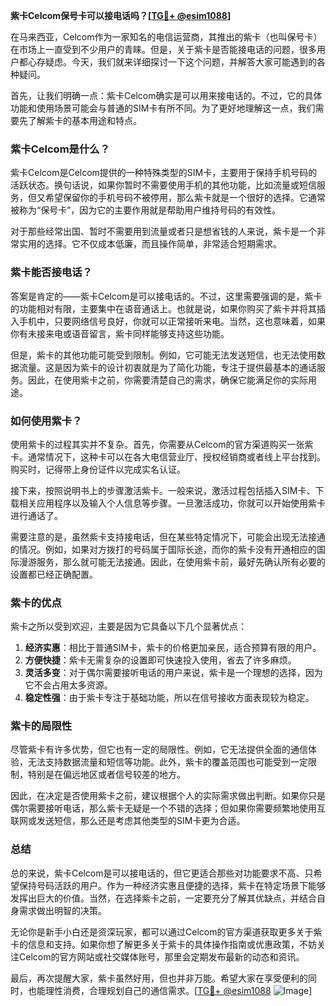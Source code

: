 **紫卡Celcom保号卡可以接电话吗？[[TG💪+ @esim1088](https://t.me/s/esim1088)]**

在马来西亚，Celcom作为一家知名的电信运营商，其推出的紫卡（也叫保号卡）在市场上一直受到不少用户的青睐。但是，关于紫卡是否能接电话的问题，很多用户都心存疑虑。今天，我们就来详细探讨一下这个问题，并解答大家可能遇到的各种疑问。

首先，让我们明确一点：紫卡Celcom确实是可以用来接电话的。不过，它的具体功能和使用场景可能会与普通的SIM卡有所不同。为了更好地理解这一点，我们需要先了解紫卡的基本用途和特点。

### 紫卡Celcom是什么？

紫卡Celcom是Celcom提供的一种特殊类型的SIM卡，主要用于保持手机号码的活跃状态。换句话说，如果你暂时不需要使用手机的其他功能，比如流量或短信服务，但又希望保留你的手机号码不被停用，那么紫卡就是一个很好的选择。它通常被称为“保号卡”，因为它的主要作用就是帮助用户维持号码的有效性。

对于那些经常出国、暂时不需要用到流量或者只是想省钱的人来说，紫卡是一个非常实用的选择。它不仅成本低廉，而且操作简单，非常适合短期需求。

### 紫卡能否接电话？

答案是肯定的——紫卡Celcom是可以接电话的。不过，这里需要强调的是，紫卡的功能相对有限，主要集中在语音通话上。也就是说，如果你购买了紫卡并将其插入手机中，只要网络信号良好，你就可以正常接听来电。当然，这也意味着，如果你有未接来电或语音留言，紫卡同样能够支持这些功能。

但是，紫卡的其他功能可能受到限制。例如，它可能无法发送短信，也无法使用数据流量。这是因为紫卡的设计初衷就是为了简化功能，专注于提供最基本的通话服务。因此，在使用紫卡之前，你需要清楚自己的需求，确保它能满足你的实际用途。

### 如何使用紫卡？

使用紫卡的过程其实并不复杂。首先，你需要从Celcom的官方渠道购买一张紫卡。通常情况下，这种卡可以在各大电信营业厅、授权经销商或者线上平台找到。购买时，记得带上身份证件以完成实名认证。

接下来，按照说明书上的步骤激活紫卡。一般来说，激活过程包括插入SIM卡、下载相关应用程序以及输入个人信息等步骤。一旦激活成功，你就可以开始使用紫卡进行通话了。

需要注意的是，虽然紫卡支持接电话，但在某些特定情况下，可能会出现无法接通的情况。例如，如果对方拨打的号码属于国际长途，而你的紫卡没有开通相应的国际漫游服务，那么就可能无法接通。因此，在使用紫卡前，最好先确认所有必要的设置都已经正确配置。

### 紫卡的优点

紫卡之所以受到欢迎，主要是因为它具备以下几个显著优点：

1. **经济实惠**：相比于普通SIM卡，紫卡的价格更加亲民，适合预算有限的用户。
2. **方便快捷**：紫卡无需复杂的设置即可快速投入使用，省去了许多麻烦。
3. **灵活多变**：对于偶尔需要接听电话的用户来说，紫卡是一个理想的选择，因为它不会占用太多资源。
4. **稳定性强**：由于紫卡专注于基础功能，所以在信号接收方面表现较为稳定。

### 紫卡的局限性

尽管紫卡有许多优势，但它也有一定的局限性。例如，它无法提供全面的通信体验，无法支持数据流量和短信等功能。此外，紫卡的覆盖范围也可能受到一定限制，特别是在偏远地区或者信号较差的地方。

因此，在决定是否使用紫卡之前，建议根据个人的实际需求做出判断。如果你只是偶尔需要接听电话，那么紫卡无疑是一个不错的选择；但如果你需要频繁地使用互联网或发送短信，那么还是考虑其他类型的SIM卡更为合适。

### 总结

总的来说，紫卡Celcom是可以接电话的，但它更适合那些对功能要求不高、只希望保持号码活跃的用户。作为一种经济实惠且便捷的选择，紫卡在特定场景下能够发挥出巨大的价值。当然，在选择紫卡之前，一定要充分了解其优缺点，并结合自身需求做出明智的决策。

无论你是新手小白还是资深玩家，都可以通过Celcom的官方渠道获取更多关于紫卡的信息和支持。如果你想了解更多关于紫卡的具体操作指南或优惠政策，不妨关注Celcom的官方网站或社交媒体账号，那里会定期发布最新的动态和资讯。

最后，再次提醒大家，紫卡虽然好用，但也并非万能。希望大家在享受便利的同时，也能理性消费，合理规划自己的通信需求。[[TG💪+ @esim1088](https://t.me/s/esim1088) ![Image](https://i.postimg.cc/4NQfJmqS/Snipaste-2025-05-13-00-14-12.png)]